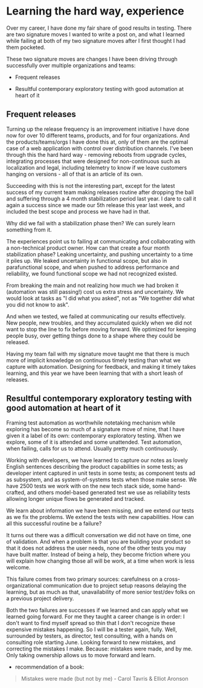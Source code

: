 # Learning the hard way, experience

Over my career, I have done my fair share of good results in testing. There are two signature moves I wanted to write a post on, and what I learned while failing at both of my two signature moves after I first thought I had them pocketed. 

These two signature moves are changes I have been driving through successfully over multiple organizations and teams: 

* Frequent releases

* Resultful contemporary exploratory testing with good automation at heart of it

## Frequent releases

Turning up the release frequency is an improvement initiative I have done now for over 10 different teams, products, and for four organizations. And the products/teams/orgs I have done this at, only of them are the optimal case of a web application with control over distribution channels. I've been through this the hard hard way - removing reboots from upgrade cycles, integrating processes that were designed for non-continuous such as localization and legal,  including telemetry to know if we leave customers hanging on versions - all of that is an article of its own. 

Succeeding with this is not the interesting part, except for the latest success of my current team making releases routine after dropping the ball and suffering through a 4 month stabilization period last year. I dare to call it again a success since we made our 5th release this year last week, and included the best scope and process we have had in that. 

Why did we fail with a stabilization phase then? We can surely learn something from it. 

The experiences point us to failing at communicating and collaborating with a non-technical product owner. How can that create a four month stabilization phase? Leaking uncertainty, and pushing uncertainty to a time it piles up. We leaked uncertainty in functional scope, but also in parafunctional scope, and when pushed to address performance and reliability, we found functional scope we had not recognized existed. 

From breaking the main and not realizing how much we had broken it (automation was still passing!) cost us extra stress and uncertainty. We would look at tasks as "I did what you asked", not as "We together did what you did not know to ask". 

And when we tested, we failed at communicating our results effectively. New people, new troubles, and they accumulated quickly when we did not want to stop the line to fix before moving forward. We optimized for keeping people busy, over getting things done to a shape where they could be released.  

Having my team fail with my signature move taught me that there is much more of implicit knowledge on continuous timely testing than what we capture with automation. Designing for feedback, and making it timely takes learning, and this year we have been learning that with a short leash of releases.

## Resultful contemporary exploratory testing with good automation at heart of it

Framing test automation as worthwhile notetaking mechanism while exploring has become so much of a signature move of mine, that I have given it a label of its own: contemporary exploratory testing. When we explore, some of it is attended and some unattended. Test automation, when failing, calls for us to attend. Usually pretty much continuously. 

Working with developers, we have learned to capture our notes as lovely English sentences describing the product capabilities in some tests; as developer intent captured in unit tests in some tests; as component tests ad as subsystem, and as system-of-systems tests when those make sense. We have 2500 tests we work with on the new tech stack side, some hand-crafted, and others model-based generated test we use as reliability tests allowing longer unique flows be generated and tracked.

We learn about information we have been missing, and we extend our tests as we fix the problems. We extend the tests with new capabilities. How can all this successful routine be a failure?

It turns out there was a difficult conversation we did not have on time, one of validation. And when a problem is that you are building your product so that it does not address the user needs, none of the other tests you may have built matter. Instead of being a help, they become friction where you will explain how changing those all will be work, at a time when work is less welcome. 

This failure comes from two primary sources: carefulness on a cross-organizational communication due to project setup reasons delaying the learning, but as much as that, unavailability of more senior test/dev folks on a previous project delivery. 



Both the two failures are successes if we learned and can apply what we learned going forward. For me they taught a career change is in order: I don't want to find myself spread so thin that I don't recognize these expensive mistakes happening. So I will be a tester again, fully. Well, surrounded by testers, as director, test consulting, with a hands on consulting role starting June. Looking forward to new mistakes, and correcting the mistakes I make. Because: mistakes were made, and by me. Only taking ownership allows us to move forward and learn. 

* recommendation of a book: 

> Mistakes were made (but not by me) - Carol Tavris & Elliot Aronson
